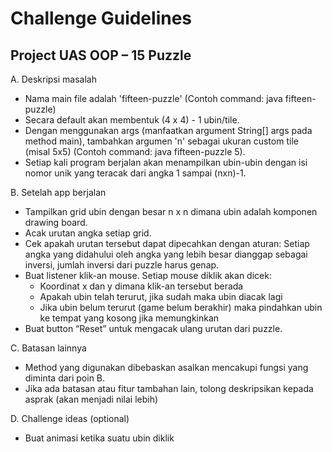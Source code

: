 # Challenge Guidelines

## Project UAS OOP – 15 Puzzle

A. Deskripsi masalah
- Nama main file adalah 'fifteen-puzzle' (Contoh command: java fifteen-puzzle)
- Secara default akan membentuk (4 x 4) - 1 ubin/tile. 
- Dengan menggunakan args (manfaatkan argument String[] args pada method main), tambahkan argumen 'n' sebagai ukuran custom tile (misal 5x5) (Contoh command: java fifteen-puzzle 5).
- Setiap kali program berjalan akan menampilkan ubin-ubin dengan isi nomor unik yang teracak dari angka 1 sampai (nxn)-1.

B. Setelah app berjalan
- Tampilkan grid ubin dengan besar n x n dimana ubin adalah komponen drawing board.
- Acak urutan angka setiap grid.
- Cek apakah urutan tersebut dapat dipecahkan dengan aturan: Setiap angka yang didahului oleh angka yang lebih besar dianggap sebagai inversi, jumlah inversi dari puzzle harus genap.
- Buat listener klik-an mouse. Setiap mouse diklik akan dicek:
    - Koordinat x dan y dimana klik-an tersebut berada
    - Apakah ubin telah terurut, jika sudah maka ubin diacak lagi
    - Jika ubin belum terurut (game belum berakhir) maka pindahkan ubin ke tempat yang kosong jika memungkinkan
- Buat button “Reset” untuk mengacak ulang urutan dari puzzle.

C. Batasan lainnya
- Method yang digunakan dibebaskan asalkan mencakupi fungsi yang diminta dari poin B.
- Jika ada batasan atau fitur tambahan lain, tolong deskripsikan kepada asprak (akan menjadi nilai lebih)

D. Challenge ideas (optional)
- Buat animasi ketika suatu ubin diklik
